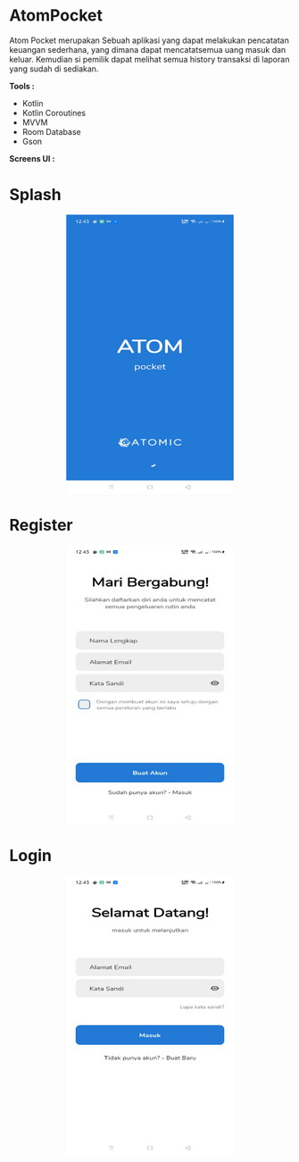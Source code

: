 # AtomPocket

Atom Pocket merupakan Sebuah aplikasi yang dapat melakukan pencatatan keuangan sederhana, yang dimana dapat mencatatsemua uang masuk dan keluar. Kemudian si pemilik dapat melihat semua history transaksi di laporan yang sudah di sediakan. 

<b>Tools :</b>
- Kotlin
- Kotlin Coroutines
- MVVM 
- Room Database
- Gson

<b>Screens UI :</b>

# Splash
<p align="center">
  <img src="https://github.com/FajarSubeki/AtomPocket/blob/main/screenshoot/WhatsApp%20Image%202020-12-26%20at%2012.45.25.jpeg" align="middle" width="300" height="500" />
</p>

# Register
<p align="center">
  <img src="https://github.com/FajarSubeki/AtomPocket/blob/main/screenshoot/WhatsApp%20Image%202020-12-26%20at%2012.45.25%20(1).jpeg" align="middle" width="300" height="500" />
</p>

# Login
<p align="center">
  <img src="https://github.com/FajarSubeki/AtomPocket/blob/main/screenshoot/WhatsApp%20Image%202020-12-26%20at%2012.45.25%20(2).jpeg" align="middle" width="300" height="500" />
</p>
